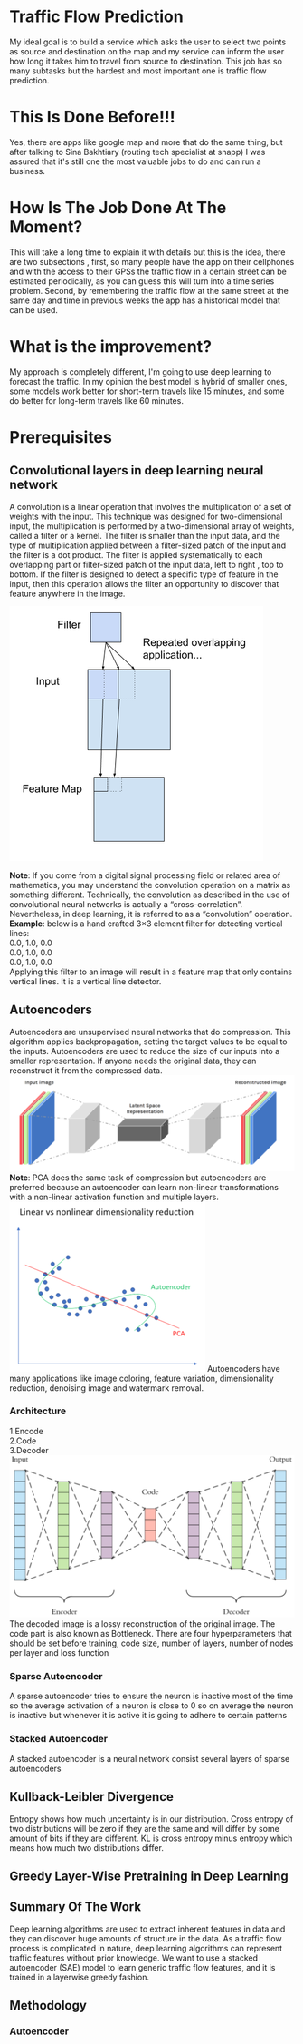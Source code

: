# Traffic Flow Prediction

My ideal goal is to build a service which asks the user to select two points as source and destination on the map and my
service can inform the user how long it takes him to travel from source to destination. This job has so many subtasks
but the hardest and most important one is traffic flow prediction.

# This Is Done Before!!!

Yes, there are apps like google map and more that do the same thing, but after talking to Sina Bakhtiary (routing tech
specialist at snapp) I was assured that it's still one the most valuable jobs to do and can run a business.

# How Is The Job Done At The Moment?

This will take a long time to explain it with details but this is the idea, there are two subsections , first, so many
people have the app on their cellphones and with the access to their GPSs the traffic flow in a certain street can be
estimated periodically, as you can guess this will turn into a time series problem. Second, by remembering the traffic
flow at the same street at the same day and time in previous weeks the app has a historical model that can be used.

# What is the improvement?

My approach is completely different, I'm going to use deep learning to forecast the traffic. In my opinion the best
model is hybrid of smaller ones, some models work better for short-term travels like 15 minutes, and some do better for
long-term travels like 60 minutes.

# Prerequisites

## Convolutional layers in deep learning neural network

A convolution is a linear operation that involves the multiplication of a set of weights with the input. This technique
was designed for two-dimensional input, the multiplication is performed by a two-dimensional array of weights, called a
filter or a kernel. The filter is smaller than the input data, and the type of multiplication applied between a
filter-sized patch of the input and the filter is a dot product. The filter is applied systematically to each
overlapping part or filter-sized patch of the input data, left to right , top to bottom. If the filter is designed to
detect a specific type of feature in the input, then this operation allows the filter an opportunity to discover that
feature anywhere in the image.

![](Example-of-a-Filter-Applied-to-a-Two-Dimensional-input-to-create-a-Feature-Map.png)

**Note**: If you come from a digital signal processing field or related area of mathematics, you may understand the
convolution operation on a matrix as something different. Technically, the convolution as described in the use of
convolutional neural networks is actually a “cross-correlation”. Nevertheless, in deep learning, it is referred to as a
“convolution” operation.<br/>
**Example**: below is a hand crafted 3×3 element filter for detecting vertical lines:<br/>
0.0, 1.0, 0.0<br/>
0.0, 1.0, 0.0<br/>
0.0, 1.0, 0.0<br/>
Applying this filter to an image will result in a feature map that only contains vertical lines. It is a vertical line
detector.

## Autoencoders

Autoencoders are unsupervised neural networks that do compression. This algorithm applies backpropagation, setting the
target values to be equal to the inputs. Autoencoders are used to reduce the size of our inputs into a smaller
representation. If anyone needs the original data, they can reconstruct it from the compressed data.
![](Autoencoders.png)
**Note**: PCA does the same task of compression but autoencoders are preferred because an autoencoder can learn
non-linear transformations with a non-linear activation function and multiple layers.
![](pca-vs-autoencoder.png)
Autoencoders have many applications like image coloring, feature variation, dimensionality reduction, denoising image
and watermark removal.

### Architecture

1.Encode<br/>
2.Code<br/>
3.Decoder
![](Autoencoders-architecture.png)
The decoded image is a lossy reconstruction of the original image. The code part is also known as Bottleneck. There are 
four hyperparameters that should be set before training, code size, number of layers, number of nodes per layer and loss 
function

### Sparse Autoencoder
A sparse autoencoder tries to ensure the neuron is inactive most of the time so the average activation of a neuron is 
close to 0 so on average the neuron is inactive but whenever it is active it is going to adhere to certain patterns 
### Stacked Autoencoder
A stacked autoencoder is a neural network consist several layers of sparse autoencoders

## Kullback-Leibler Divergence
Entropy shows how much uncertainty is in our distribution. Cross entropy of two distributions will be zero if they are 
the same and will differ by some amount of bits if they are different. KL is cross entropy minus entropy which means how
much two distributions differ.

## Greedy Layer-Wise Pretraining in Deep Learning

## Summary Of The Work
Deep learning algorithms are used to extract inherent features in data and they can discover huge amounts of structure 
in the data. As a traffic flow process is complicated in nature, deep learning algorithms can represent traffic features
without prior knowledge. We want to use a stacked autoencoder (SAE) model to learn generic traffic flow features, and it 
is trained in a layerwise greedy fashion.

## Methodology
### Autoencoder